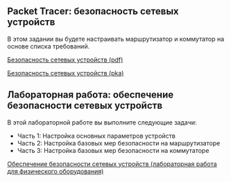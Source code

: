 <!-- verified: agorbachev 03.05.2022 -->

<!-- 16.5.1 -->
## Packet Tracer: безопасность сетевых устройств

В этом задании вы будете настраивать маршрутизатор и коммутатор на основе списка требований.

[Безопасность сетевых устройств (pdf)](./assets/16.5.1-packet-tracer---secure-network-devices.pdf)

[Безопасность сетевых устройств (pka)](./assets/16.5.1-packet-tracer---secure-network-devices.pka)

<!-- 16.5.2 -->
## Лабораторная работа: обеспечение безопасности сетевых устройств

В этой лабораторной работе вы выполните следующие задачи:

* Часть 1: Настройка основных параметров устройств
* Часть 2: Настройка базовых мер безопасности на маршрутизаторе
* Часть 3: Настройка базовых мер безопасности на коммутаторе

[Обеспечение безопасности сетевых устройств (лабораторная работа для физического оборудования)](./assets/16.5.2-lab---secure-network-devices.pdf)
